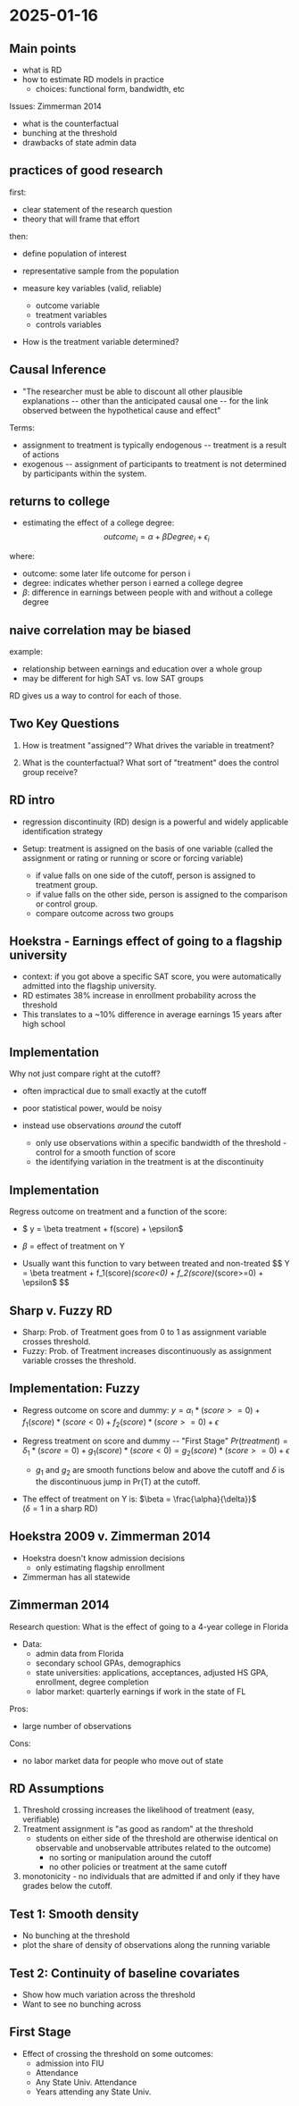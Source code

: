 # 2025-01-16

## Main points
- what is RD
- how to estimate RD models in practice
    - choices: functional form, bandwidth, etc

Issues: Zimmerman 2014

- what is the counterfactual
- bunching at the threshold
- drawbacks of state admin data

## practices of good research
first:
- clear statement of the research question
- theory that will frame that effort

then:
- define population of interest
- representative sample from the population
- measure key variables (valid, reliable)
    - outcome variable
    - treatment variables
    - controls variables
    
- How is the treatment variable determined?

## Causal Inference
- "The researcher must be able to discount all other plausible explanations -- other than the anticipated causal one -- for the link observed between the hypothetical cause and effect"  

Terms:
- assignment to treatment is typically endogenous -- treatment is a result of actions
- exogenous -- assignment of participants to treatment is not determined by participants within the system.

## returns to college 

- estimating the effect of a college degree:
$$
outcome_i = \alpha + \beta Degree_i + \epsilon_i
$$

where:
- outcome: some later life outcome for person i
- degree: indicates whether person i earned a college degree
- $\beta$: difference in earnings between people with and without a college degree


## naive correlation may be biased

example:
- relationship between earnings and education over a whole group
- may be different for high SAT vs. low SAT groups

RD gives us a way to control for each of those. 

## Two Key Questions

1. How is treatment "assigned"? What drives the variable in treatment? 

2. What is the counterfactual? What sort of "treatment" does the control group receive? 

## RD intro
- regression discontinuity (RD) design is a powerful and widely applicable identification strategy

- Setup: treatment is assigned on the basis of one variable (called the assignment or rating or running or score or forcing variable)
    - if value falls on one side of the cutoff, person is assigned to treatment group.
    - if value falls on the other side, person is assigned to the comparison or control group.
    - compare outcome across two groups
    
## Hoekstra - Earnings effect of going to a flagship university

- context: if you got above a specific SAT score, you were automatically admitted into the flagship university.
- RD estimates 38% increase in enrollment probability across the threshold
- This translates to a ~10% difference in average earnings 15 years after high school


## Implementation
Why not just compare right at the cutoff? 
- often impractical due to small exactly at the cutoff
- poor statistical power, would be noisy

- instead use observations *around* the cutoff
    - only use observations within a specific bandwidth of the threshold
     -control for a smooth function of score
     - the identifying variation in the treatment is at the discontinuity
     
 ## Implementation
 
Regress outcome on treatment and a function of the score:
- $ y = \beta treatment + f(score) + \epsilon$
- $\beta$ = effect of treatment on Y

- Usually want this function to vary between treated and non-treated
$$
Y = \beta treatment + f_1(score)*(score<0) + f_2(score)*(score>=0) + \epsilon$
$$

## Sharp v. Fuzzy RD

- Sharp: Prob. of Treatment goes from 0 to 1 as assignment variable crosses threshold.
- Fuzzy: Prob. of Treatment increases discontinuously as assignment variable crosses the threshold.

## Implementation: Fuzzy

- Regress outcome on score and dummy:
$y = \alpha_!*(score>=0) + f_1 (score)*(score<0) + f_2 (score)*(score>=0) + \epsilon$

- Regress treatment on score and dummy -- "First Stage"
$Pr(treatment) = \delta_1*(score=0) + g_1(score)*(score<0) = g_2(score)*(score>=0) + \epsilon$

    - $g_1$ and $g_2$ are smooth functions below and above the cutoff and $\delta$ is the discontinuous jump in Pr(T) at the cutoff.
    
- The effect of treatment on Y is: $\beta = \frac{\alpha}{\delta}}$  
($\delta = 1$ in a sharp RD)

## Hoekstra 2009 v. Zimmerman 2014

- Hoekstra doesn't know admission decisions
    - only estimating flagship enrollment
- Zimmerman has all statewide

## Zimmerman 2014

Research question: What is the effect of going to a 4-year college in Florida

- Data:
    - admin data from Florida
    - secondary school GPAs, demographics
    - state universities: applications, acceptances, adjusted HS GPA, enrollment, degree completion
    - labor market: quarterly earnings if work in the state of FL
    
Pros:
- large number of observations

Cons:
- no labor market data for people who move out of state

## RD Assumptions

1. Threshold crossing increases the likelihood of treatment (easy, verifiable)
2. Treatment assignment is "as good as random" at the threshold
    - students on either side of the threshold are otherwise identical on observable and unobservable attributes related to the outcome)
        - no sorting or manipulation around the cutoff
        - no other policies or treatment at the same cutoff
3. monotonicity - no individuals that are admitted if and only if they have grades below the cutoff.

## Test 1: Smooth density
- No bunching at the threshold
- plot the share of density of observations along the running variable

## Test 2: Continuity of baseline covariates

- Show how much variation across the threshold
- Want to see no bunching across 

## First Stage
- Effect of crossing the threshold on some outcomes:
    - admission into FIU
    - Attendance
    - Any State Univ. Attendance
    - Years attending any State Univ.
    




